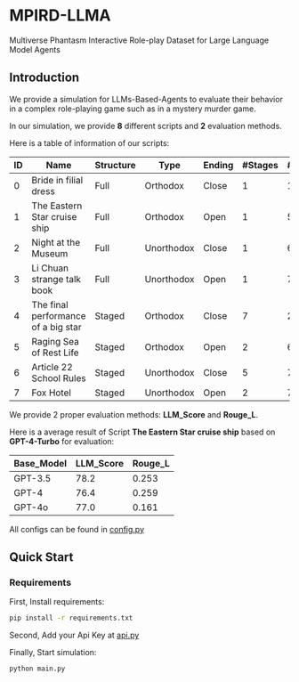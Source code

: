 # MPIRD-LLMA
Multiverse Phantasm Interactive Role-play Dataset for Large Language Model Agents

## Introduction
We provide a simulation for LLMs-Based-Agents to evaluate their behavior in a complex role-playing game such as in a mystery murder game.

In our simulation, we provide **8** different scripts and **2** evaluation methods.

Here is a table of information of our scripts:

| ID | Name                               | Structure | Type       | Ending | #Stages | #Agents | #Words_zh |
| -- | ---------------------------------- | --------- | ---------- | ------ | ------- | ------- | --------- |
| 0 | Bride in filial dress               | Full      | Orthodox   | Close  | 1       | 10      | 45,475    |
| 1 | The Eastern Star cruise ship        | Full      | Orthodox   | Open   | 1       | 5       | 5,619     |
| 2 | Night at the Museum                 | Full      | Unorthodox | Close  | 1       | 6       | 13,849    |
| 3 | Li Chuan strange talk book          | Full      | Unorthodox | Open   | 1       | 7       | 79,012    |
| 4 | The final performance of a big star | Staged    | Orthodox   | Close  | 7       | 2       | 11,288    |
| 5 | Raging Sea of Rest Life             | Staged    | Orthodox   | Open   | 2       | 6       | 18,443    |
| 6 | Article 22 School Rules             | Staged    | Unorthodox | Close  | 5       | 7       | 91,532    |
| 7 | Fox Hotel                           | Staged    | Unorthodox | Open   | 2       | 7       | 107,057   |

We provide 2 proper evaluation methods: **LLM_Score** and **Rouge_L**.

Here is a average result of Script **The Eastern Star cruise ship** based on **GPT-4-Turbo** for evaluation:

| Base_Model | LLM_Score | Rouge_L |
| ---------- | --------- | ------- |
| GPT-3.5    | 78.2      | 0.253   |
| GPT-4      | 76.4      | 0.259   |
| GPT-4o     | 77.0      | 0.161   |

All configs can be found in [config.py](./config.py)

## Quick Start
### Requirements
First, Install requirements:
```bash
pip install -r requirements.txt
```
Second, Add your Api Key at [api.py](./api.py)

Finally, Start simulation:
```bash
python main.py
```

